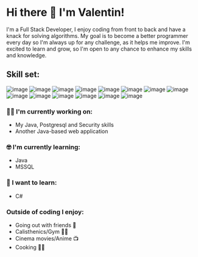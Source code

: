 
# Hi there 👋 I'm Valentin!

I'm a Full Stack Developer, I enjoy coding from front to back and have a knack for solving algorithms. My goal is to become a better programmer every day so I'm always up for any challenge, as it helps me improve. I'm excited to learn and grow, so I'm open to any chance to enhance my skills and knowledge.

## Skill set:

![image](https://github.com/Valentin1289/Valentin1289/assets/92501875/92ee21c0-f859-494c-b217-7d72d4ed5036)
![image](https://github.com/Valentin1289/Valentin1289/assets/92501875/30c3dfc7-f1d7-4907-8132-328a73198898)
![image](https://github.com/Valentin1289/Valentin1289/assets/92501875/ccd46e8b-d5b9-49cd-b3d3-3b43da6f45e3)
![image](https://github.com/Valentin1289/Valentin1289/assets/92501875/08174154-0774-4e4c-a671-a0ac149a4ebd)
![image](https://github.com/Valentin1289/Valentin1289/assets/92501875/9a48697f-efa7-451a-984f-24c69164ece2)
![image](https://github.com/Valentin1289/Valentin1289/assets/92501875/d4d03628-9d63-4f56-97e1-b402900dcaf0)
![image](https://github.com/Valentin1289/Valentin1289/assets/92501875/2525924b-a18f-4c57-92e0-d03155e4d918)
![image](https://github.com/Valentin1289/Valentin1289/assets/92501875/104d3e2d-fd3e-4ad1-83ff-33cd017b3e5d)
![image](https://github.com/Valentin1289/Valentin1289/assets/92501875/a9b27777-7134-43f9-a28a-de6b2de66cc5)
![image](https://github.com/Valentin1289/Valentin1289/assets/92501875/4dde4da8-b123-438f-af93-d6ea89567c56)
![image](https://github.com/Valentin1289/Valentin1289/assets/92501875/2b23d361-08c4-40e1-8752-7b94a454e12f)
![image](https://github.com/Valentin1289/Valentin1289/assets/92501875/8b507099-3f36-43a5-8e82-e8aafb5d308e)
![image](https://github.com/Valentin1289/Valentin1289/assets/92501875/60d33b7b-9dec-471e-8aaa-5f3c8833e412)
![image](https://github.com/Valentin1289/Valentin1289/assets/92501875/fa202b15-769c-4c10-9767-716a35ae6bd8)

### :technologist: I'm currently working on:

- My Java, Postgresql and Security skills
- Another Java-based web application

### :nerd_face: I'm currently learning:

- Java
- MSSQL

### :thinking: I want to learn:

- C#

### Outside of coding I enjoy:

- Going out with friends 🎉
- Calisthenics/Gym 🏋️‍♂️
- Cinema movies/Anime 📺
- Cooking 👨‍🍳
